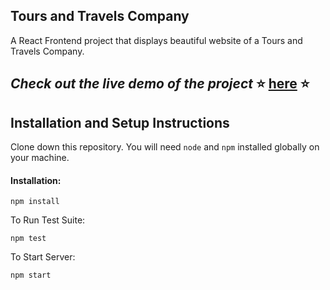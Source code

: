 ## Tours and Travels Company

A React Frontend project that displays beautiful website of a Tours and Travels Company.

## _Check out the live demo of the project_ ⭐ [here](https://react-longroads-app.netlify.app/) ⭐

## Installation and Setup Instructions

Clone down this repository. You will need `node` and `npm` installed globally on your machine.

#### Installation:

`npm install`

To Run Test Suite:

`npm test`

To Start Server:

`npm start`
